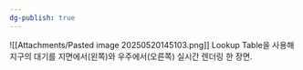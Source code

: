 ```yaml
---
dg-publish: true
---
```


![[Attachments/Pasted image 20250520145103.png]]
Lookup Table을 사용해 지구의 대기를 지면에서(왼쪽)와 우주에서(오른쪽) 실시간 렌더링 한 장면.